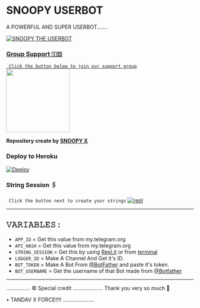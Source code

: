 # SNOOPY USERBOT

A POWERFUL AND SUPER USERBOT.......
<p align="center">
  <a href="https://github.com/TEAM-TANDAV-X/MAHADEVS-X-USERBOTS/fork">
    


![SNOOPY THE USERBOT](https://telegra.ph/file/acab897abed18712e12e5.jpg)

### Group Support 🇮🇩
`
Click the button below to join our support group`
   <a href="https://t.me/SnoopyUserbotSupport"><img src="https://img.shields.io/badge/Grup%20Support%3F-MAHADEV-red?&style=flat-square?&logo=telegram" width=170px></a></p>

__Repository create by [SNOOPY X](@Always_Sed_af)__




### Deploy to Heroku

[![Deploy](https://telegra.ph/file/cfe29d4a58ad4b838c71a.jpg)](https://heroku.com/deploy?template=https://github.com/MAHADEV-X-FORCE/SNOOPY-USERBOTS)

### String Session 🖇
`
Click the button next to create your strings`
[![repl](https://telegra.ph/file/6ab80f3170353c4a1f837.jpg)](https://replit.com/@provarun2021/SNOOPY-THE-USERBOT)
    
------------------------------------------------
## 𝚅𝙰𝚁𝙸𝙰𝙱𝙻𝙴𝚂 :

- `APP_ID`  =  Get this value from my.telegram.org
- `API_HASH`  =  Get this value from my.telegram.org
- `STRING_SESSION`  =  Get this by using [Repl.it](#Repl) or from [terminal](#Terminal)
- `LOGGER_ID`  =  Make A Channel And Get it's ID.
- `BOT_TOKEN`  =  Make A Bot From [@BotFather](https://t.me/botfather) and paste it's token.
- `BOT_USERNAME`  =  Get the username of that Bot made from [@Botfather](https://t.me/botfather)
------------

................
© Special credit
....................
Thank you very so much 🙏

•  TANDAV X FORCE!!!!
.....................
